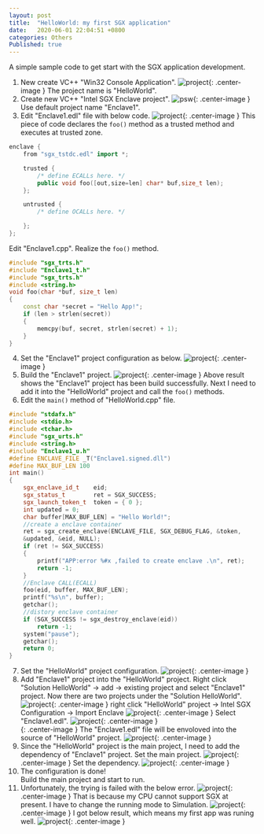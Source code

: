 ```yaml
---
layout: post
title:  "HelloWorld: my first SGX application"
date:   2020-06-01 22:04:51 +0800
categories: Others
Published: true
---
```

A simple sample code to get start with the SGX application development.

1. New create VC++ "Win32 Console Application".
![project]({{site.baseurl}}/assets/image/others-sgx-start-01.PNG){: .center-image }
The project name is "HelloWorld".
2. Create new VC++ "Intel SGX Enclave project".
![psw]({{site.baseurl}}/assets/image/others-sgx-11.PNG){: .center-image }
Use default project name "Enclave1".  
3. Edit "Enclave1.edl" file with below code.
![project]({{site.baseurl}}/assets/image/others-sgx-start-02.PNG){: .center-image }
This piece of code declares the `foo()` method as a trusted method and executes at trusted zone.  
```cpp
enclave {
    from "sgx_tstdc.edl" import *;

    trusted {
        /* define ECALLs here. */
		public void foo([out,size=len] char* buf,size_t len);
    };

    untrusted {
        /* define OCALLs here. */

    };
};
```
Edit "Enclave1.cpp". Realize the `foo()` method.
```cpp
#include "sgx_trts.h"
#include "Enclave1_t.h"
#include "sgx_trts.h"
#include <string.h>
void foo(char *buf, size_t len)
{
	const char *secret = "Hello App!";
	if (len > strlen(secret))
	{
		memcpy(buf, secret, strlen(secret) + 1);
	}
}
```
4. Set the "Enclave1" project configuration as below.
![project]({{site.baseurl}}/assets/image/others-sgx-start-03.PNG){: .center-image }
5. Build the "Enclave1" project.
![project]({{site.baseurl}}/assets/image/others-sgx-start-04.PNG){: .center-image }
Above result shows the "Enclave1" project has been build successfully. Next I need to add it into the "HelloWorld" project and call the `foo()` methods.
6. Edit the `main()` method of "HelloWorld.cpp" file. 
```cpp
#include "stdafx.h"
#include <stdio.h>
#include <tchar.h>
#include "sgx_urts.h"
#include <string.h>
#include "Enclave1_u.h"
#define ENCLAVE_FILE _T("Enclave1.signed.dll")
#define MAX_BUF_LEN 100
int main()
{
	sgx_enclave_id_t	eid;
	sgx_status_t		ret = SGX_SUCCESS;
	sgx_launch_token_t	token = { 0 };
	int updated = 0;
	char buffer[MAX_BUF_LEN] = "Hello World!";
	//create a enclave container
	ret = sgx_create_enclave(ENCLAVE_FILE, SGX_DEBUG_FLAG, &token, 
    &updated, &eid, NULL);
	if (ret != SGX_SUCCESS)
	{
		printf("APP:error %#x ,failed to create enclave .\n", ret);
		return -1;
	}
	//Enclave CALL(ECALL) 
	foo(eid, buffer, MAX_BUF_LEN);
	printf("%s\n", buffer);
	getchar();
	//distory enclave container
	if (SGX_SUCCESS != sgx_destroy_enclave(eid))
		return -1;
	system("pause");
	getchar();
	return 0;
}
```
7. Set the "HelloWorld" project configuration.
![project]({{site.baseurl}}/assets/image/others-sgx-start-06.PNG){: .center-image }
8. Add "Enclave1" project into the "HelloWorld" project.
Right click "Solution HelloWorld" -> add -> existing project and select "Enclave1" project. Now there are two projects under the "Solution HelloWorld".
![project]({{site.baseurl}}/assets/image/others-sgx-start-15.PNG){: .center-image }
right click "HelloWorld" project -> Intel SGX Configuration -> Import Enclave
![project]({{site.baseurl}}/assets/image/others-sgx-start-07.PNG){: .center-image }
Select "Enclave1.edl".
![project]({{site.baseurl}}/assets/image/others-sgx-start-08.PNG){: .center-image }<br>{: .center-image }
The "Enclave1.edl" file will be envoloved into the source of "HelloWorld" project.
![project]({{site.baseurl}}/assets/image/others-sgx-start-09.PNG){: .center-image }
9. Since the "HelloWorld" project is the main project, I need to add the dependency of "Enclave1" project.
Set the main project.
![project]({{site.baseurl}}/assets/image/others-sgx-start-10.PNG){: .center-image }
Set the dependency.
![project]({{site.baseurl}}/assets/image/others-sgx-start-11.PNG){: .center-image }
10. The configuration is done!    
Build the main project and start to run. 
11. Unfortunately, the trying is failed with the below error.
![project]({{site.baseurl}}/assets/image/others-sgx-start-12.PNG){: .center-image }
That is because my CPU cannot support SGX at present. I have to change the running mode to Simulation.
![project]({{site.baseurl}}/assets/image/others-sgx-start-13.PNG){: .center-image }
I got below result, which means my first app was runing well.
![project]({{site.baseurl}}/assets/image/others-sgx-start-14.PNG){: .center-image }